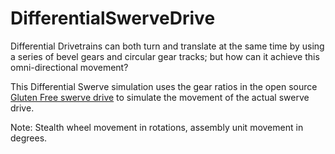 # DifferentialSwerveDrive
Differential Drivetrains can both turn and translate at the same time by using a series of bevel gears and circular gear tracks; but how can it achieve this omni-directional movement?

This Differential Swerve simulation uses the gear ratios in the open source [Gluten Free swerve drive](https://www.cadcrowd.com/3d-models/differential-swerve-drive) to simulate the movement of the actual swerve drive.

Note: Stealth wheel movement in rotations, assembly unit movement in degrees.
